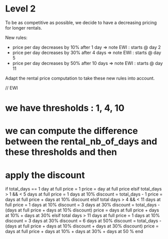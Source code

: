 # Level 2

To be as competitive as possible, we decide to have a decreasing pricing for longer rentals.

New rules:
- price per day decreases by 10% after 1 day => note EWI : starts @ day 2
- price per day decreases by 30% after 4 days => note EWI : starts @ day 5
- price per day decreases by 50% after 10 days => note EWI : starts @ day 11

Adapt the rental price computation to take these new rules into account.


// EWI
# we have thresholds : 1, 4, 10
# we can compute the difference between the rental_nb_of_days and these thresholds and then
# apply the discount

if total_days == 1
  day at full price = 1
  price = day at full price
elsif total_days > 1 && < 5
  days at full price = 1
  days at 10% discount = total_days - 1
  price = days at full price + days at 10% discount
elsif total days > 4 && < 11
  days at full price = 1
  days at 10% discount = 3
  days at 30% discount = total_days - (days at full price + days at 10% discount)
  price = days at full price + days at 10% + days at 30%
elsif total days > 11
  days at full price = 1
  days at 10% discount = 3
  days at 30% discount = 6
  days at 50% discount = total_days - (days at full price + days at 10% discount + days at 30% discount)
  price = days at full price + days at 10% + days at 30% + days at 50 %
end
